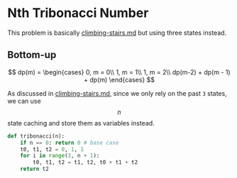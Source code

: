 # Nth Tribonacci Number

This problem is basically [climbing-stairs.md](climbing-stairs.md "mention") but using three states instead.

## Bottom-up

$$
dp(m) = \begin{cases}
0, m = 0\\
1, m = 1\\
1, m = 2\\
dp(m-2) + dp(m - 1) + dp(m)
\end{cases}
$$

As discussed in [climbing-stairs.md](climbing-stairs.md "mention"), since we only rely on the past `3` states, we can use $$n$$ state caching and store them as variables instead.

```python
def tribonacci(n):
    if n == 0: return 0 # base case
    t0, t1, t2 = 0, 1, 1
    for i in range(3, n + 1):
        t0, t1, t2 = t1, t2, t0 + t1 + t2
    return t2
```
